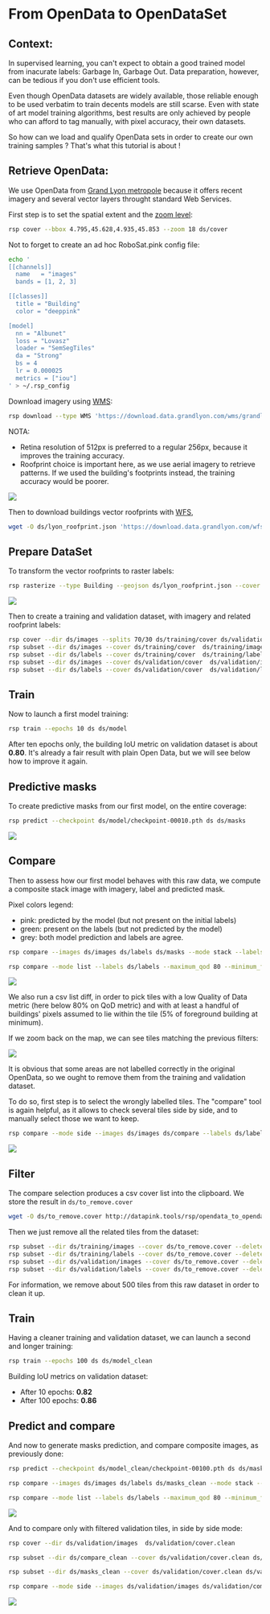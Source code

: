 # From OpenData to OpenDataSet


Context:
-------

In supervised learning, you can't expect to obtain a good trained model from inacurate labels: Garbage In, Garbage Out. Data preparation, however, can be tedious if you don't use efficient tools. 

Even though OpenData datasets are widely available, those reliable enough to be used verbatim to train decents models are still scarse. Even with state of art model training algorithms, best results are only achieved by people who can afford to tag manually, with pixel accuracy, their own datasets.

So how can we load and qualify OpenData sets in order to create our own training samples ? That's what this tutorial is about !




Retrieve OpenData:
------------------

We use OpenData from <a href="https://rdata-grandlyon.readthedocs.io/en/latest/">Grand Lyon metropole</a> because it offers recent imagery and several vector layers throught standard Web Services.



First step is to set the spatial extent and the <a href="https://wiki.openstreetmap.org/wiki/Zoom_levels">zoom level</a>:

```bash
rsp cover --bbox 4.795,45.628,4.935,45.853 --zoom 18 ds/cover
```

Not to forget to create an ad hoc RoboSat.pink config file:
```bash
echo '
[[channels]]
  name   = "images"
  bands = [1, 2, 3]

[[classes]]
  title = "Building"
  color = "deeppink"

[model]
  nn = "Albunet"
  loss = "Lovasz"
  loader = "SemSegTiles"
  da = "Strong"
  bs = 4
  lr = 0.000025
  metrics = ["iou"]
' > ~/.rsp_config
```

Download imagery using <a href="https://www.opengeospatial.org/standards/wms">WMS</a>:

```bash
rsp download --type WMS 'https://download.data.grandlyon.com/wms/grandlyon?SERVICE=WMS&REQUEST=GetMap&VERSION=1.3.0&LAYERS=Ortho2015_vue_ensemble_16cm_CC46&WIDTH=512&HEIGHT=512&CRS=EPSG:3857&BBOX={xmin},{ymin},{xmax},{ymax}&FORMAT=image/jpeg' ds/cover ds/images
```

NOTA:
- Retina resolution of 512px is preferred to a regular 256px, because it improves the training accuracy. 
- Roofprint choice is important here, as we use aerial imagery to retrieve patterns. If we used the building's footprints instead, the training accuracy would be poorer.


<a href="http://www.datapink.tools/rsp/opendata_to_opendataset/images/"><img src="img/from_opendata_to_opendataset/images.png" /></a>


Then to download buildings vector roofprints with <a href="https://www.opengeospatial.org/standards/wfs">WFS</a>, 

```bash
wget -O ds/lyon_roofprint.json 'https://download.data.grandlyon.com/wfs/grandlyon?SERVICE=WFS&REQUEST=GetFeature&TYPENAME=ms:fpc_fond_plan_communaut.fpctoit&VERSION=1.1.0&srsName=EPSG:4326&outputFormat=application/json; subtype=geojson'
```


Prepare DataSet
----------------

To transform the vector roofprints to raster labels:

```bash
rsp rasterize --type Building --geojson ds/lyon_roofprint.json --cover ds/cover ds/labels
```

<a href="http://www.datapink.tools/rsp/opendata_to_opendataset/labels/"><img src="img/from_opendata_to_opendataset/labels.png" /></a>


Then to create a training and validation dataset, with imagery and related roofprint labels:

```bash
rsp cover --dir ds/images --splits 70/30 ds/training/cover ds/validation/cover
rsp subset --dir ds/images --cover ds/training/cover  ds/training/images
rsp subset --dir ds/labels --cover ds/training/cover  ds/training/labels
rsp subset --dir ds/images --cover ds/validation/cover  ds/validation/images
rsp subset --dir ds/labels --cover ds/validation/cover  ds/validation/labels
```


Train
-----

Now to launch a first model training:

```bash
rsp train --epochs 10 ds ds/model
```

After ten epochs only, the building IoU metric on validation dataset is about **0.80**. 
It's already a fair result with plain Open Data, but we will see below how to improve it again.




Predictive masks
----------------

To create predictive masks from our first model, on the entire coverage:

```bash
rsp predict --checkpoint ds/model/checkpoint-00010.pth ds ds/masks
```

<a href="http://www.datapink.tools/rsp/opendata_to_opendataset/masks/"><img src="img/from_opendata_to_opendataset/masks.png" /></a>


Compare
-------

Then to assess how our first model behaves with this raw data, we compute a composite stack image with imagery, label and predicted mask.

Pixel colors legend:
 - pink: predicted by the model (but not present on the initial labels)
 - green: present on the labels (but not predicted by the model)
 - grey: both model prediction and labels are agree.




```bash
rsp compare --images ds/images ds/labels ds/masks --mode stack --labels ds/labels --masks ds/masks ds/compare

rsp compare --mode list --labels ds/labels --maximum_qod 80 --minimum_fg 5 --masks ds/masks --geojson ds/compare/tiles.json
```

<a href="http://www.datapink.tools/rsp/opendata_to_opendataset/compare/"><img src="img/from_opendata_to_opendataset/compare.png" /></a>

We also run a csv list diff, in order to pick tiles with a low Quality of Data metric (here below 80% on QoD metric) and with at least a handful of buildings' pixels assumed to lie within the tile (5% of foreground building at minimum).

If we zoom back on the map, we can see tiles matching the previous filters:

<a href="http://www.datapink.tools/rsp/opendata_to_opendataset/compare/"><img src="img/from_opendata_to_opendataset/compare_zoom_out.png" /></a>


It is obvious that some areas are not labelled correctly in the original OpenData, so we ought to remove them from the training and validation dataset.

To do so, first step is to select the wrongly labelled tiles. The "compare" tool is again helpful,
as it allows to check several tiles side by side, and to manually select those we want to keep.

```bash
rsp compare --mode side --images ds/images ds/compare --labels ds/labels --maximum_qod 80 --minimum_fg 5 --masks ds/masks  ds/compare_side
```

<a href="http://www.datapink.tools/rsp/opendata_to_opendataset/compare_side/"><img src="img/from_opendata_to_opendataset/compare_side.png" /></a>




Filter
------

The compare selection produces a csv cover list into the clipboard.
We store the result in `ds/to_remove.cover`
```bash
wget -O ds/to_remove.cover http://datapink.tools/rsp/opendata_to_opendataset/to_remove.cover
```

Then we just remove all the related tiles from the dataset:
```bash
rsp subset --dir ds/training/images --cover ds/to_remove.cover --delete > /dev/null
rsp subset --dir ds/training/labels --cover ds/to_remove.cover --delete > /dev/null
rsp subset --dir ds/validation/images --cover ds/to_remove.cover --delete > /dev/null
rsp subset --dir ds/validation/labels --cover ds/to_remove.cover --delete > /dev/null
```

For information, we remove about 500 tiles from this raw dataset in order to clean it up.


Train 
-----

Having a cleaner training and validation dataset, we can launch a second and longer training:

```bash
rsp train --epochs 100 ds ds/model_clean
```

Building IoU metrics on validation dataset:
 - After 10  epochs: **0.82** 
 - After 100 epochs: **0.86**
 
 

Predict and compare
-------------------

And now to generate masks prediction, and compare composite images, as previously done:

```bash
rsp predict --checkpoint ds/model_clean/checkpoint-00100.pth ds ds/masks_clean

rsp compare --images ds/images ds/labels ds/masks_clean --mode stack --labels ds/labels --masks ds/masks_clean ds/compare_clean

rsp compare --mode list --labels ds/labels --maximum_qod 80 --minimum_fg 5 --masks ds/masks_clean --geojson ds/compare_clean/tiles.json
```

<a href="http://www.datapink.tools/rsp/opendata_to_opendataset/compare_clean/"><img src="img/from_opendata_to_opendataset/compare_clean.png" /></a>


And to compare only with filtered validation tiles, in side by side mode:

```bash
rsp cover --dir ds/validation/images  ds/validation/cover.clean

rsp subset --dir ds/compare_clean --cover ds/validation/cover.clean ds/validation/compare_clean

rsp subset --dir ds/masks_clean --cover ds/validation/cover.clean ds/validation/masks_clean

rsp compare --mode side --images ds/validation/images ds/validation/compare_clean --labels ds/validation/labels --masks ds/validation/masks_clean ds/validation/compare_side_clean
```

<a href="http://www.datapink.tools/rsp/opendata_to_opendataset/compare_side_clean/"><img src="img/from_opendata_to_opendataset/compare_side_clean.png" /></a>
